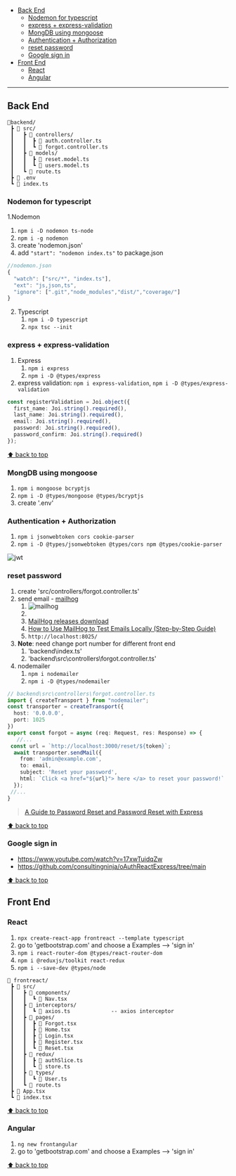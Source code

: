 
- [Back End](#back-end)
  - [Nodemon for typescript](#nodemon-for-typescript)
  - [express + express-validation](#express--express-validation)
  - [MongDB using mongoose](#mongdb-using-mongoose)
  - [Authentication + Authorization](#authentication--authorization)
  - [reset password](#reset-password)
  - [Google sign in](#google-sign-in)
- [Front End](#front-end)
  - [React](#react)
  - [Angular](#angular)

---------------------------------------------------------------------------


## Back End

```
📂backend/
 ┣ 📂 src/
 ┃   ┣ 📂 controllers/
 ┃   ┃  ┣ 📄 auth.controller.ts
 ┃   ┃  ┗ 📄 forgot.controller.ts
 ┃   ┣ 📂 models/
 ┃   ┃  ┣ 📄 reset.model.ts
 ┃   ┃  ┗ 📄 users.model.ts
 ┃   ┗ 📄 route.ts
 ┣ 📄 .env
 ┗ 📄 index.ts
```

### Nodemon for typescript

1.Nodemon
   1. `npm i -D nodemon ts-node`
   2. `npm i -g nodemon`
   3. create 'nodemon.json'
   4. add `"start": "nodemon index.ts"` to package.json

```ts
//nodemon.json
{
  "watch": ["src/*", "index.ts"],
  "ext": "js,json,ts",
  "ignore": [".git","node_modules","dist/","coverage/"]
}
```

2. Typescript
   1. `npm i -D typescript`
   2. `npx tsc --init`

### express + express-validation

1. Express
   1. `npm i express`
   2. `npm i -D @types/express`
2. express validation: `npm i express-validation`, `npm i -D @types/express-validation`

```ts
const registerValidation = Joi.object({
  first_name: Joi.string().required(),
  last_name: Joi.string().required(),
  email: Joi.string().required(),
  password: Joi.string().required(),
  password_confirm: Joi.string().required()
});
```

[⬆ back to top](#top)

### MongDB using mongoose

1. `npm i mongoose bcryptjs`
2. `npm i -D @types/mongoose @types/bcryptjs`
3. create '.env'

### Authentication + Authorization

1. `npm i jsonwebtoken cors cookie-parser`
2. `npm i -D @types/jsonwebtoken @types/cors npm @types/cookie-parser`

![jwt](jwt.png)

### reset password

1.  create 'src/controllers/forgot.controller.ts'
2. send email - [mailhog](https://github.com/mailhog/MailHog)
   1. ![mailhog](mailhog.png)
   2. [](https://kinsta.com/blog/mailhog/)
   3. [MailHog releases download](https://github.com/mailhog/MailHog/releases)
   4. [How to Use MailHog to Test Emails Locally (Step-by-Step Guide)](https://kinsta.com/blog/mailhog/)
   5. `http://localhost:8025/`
3. **Note**:  need change port number for different front end
   1. 'backend\index.ts'
   2. 'backend\src\controllers\forgot.controller.ts'
4. nodemailer
   1.  `npm i nodemailer`
   2.  `npm i -D @types/nodemailer`

```ts
// backend\src\controllers\forgot.controller.ts
import { createTransport } from "nodemailer";
const transporter = createTransport({
  host: '0.0.0.0',
  port: 1025
})
export const forgot = async (req: Request, res: Response) => {
   //...
 const url = `http://localhost:3000/reset/${token}`;
  await transporter.sendMail({
    from: 'admin@example.com',
    to: email,
    subject: 'Reset your password',
    html: `Click <a href="${url}"> here </a> to reset your password!`
  });
 //...
}
```

> [A Guide to Password Reset and Password Reset with Express](https://vikasmishra.medium.com/a-guide-to-password-reset-and-password-reset-with-express-64f54e4adfbf)

[⬆ back to top](#top)

### Google sign in

- https://www.youtube.com/watch?v=17xwTuidqZw
- https://github.com/consultingninja/oAuthReactExpress/tree/main

[⬆ back to top](#top)

## Front End

### React

1. `npx create-react-app frontreact --template typescript`
2.  go to 'getbootstrap.com' and choose a Examples  --> 'sign in'
3.  `npm i react-router-dom @types/react-router-dom`
4.  `npm i @reduxjs/toolkit react-redux`
5.  `npm i --save-dev @types/node`

```
📂 frontreact/
 ┣ 📂 src/
 ┃   ┣ 📂 components/
 ┃   ┃  ┗ 📄 Nav.tsx
 ┃   ┣ 📂 interceptors/
 ┃   ┃  ┗ 📄 axios.ts             -- axios interceptor
 ┃   ┣ 📂 pages/
 ┃   ┃  ┣ 📄 Forgot.tsx
 ┃   ┃  ┣ 📄 Home.tsx
 ┃   ┃  ┣ 📄 Login.tsx
 ┃   ┃  ┣ 📄 Register.tsx
 ┃   ┃  ┗ 📄 Reset.tsx
 ┃   ┣ 📂 redux/
 ┃   ┃  ┣ 📄 authSlice.ts
 ┃   ┃  ┗ 📄 store.ts
 ┃   ┣ 📂 types/
 ┃   ┃  ┗ 📄 User.ts
 ┃   ┗ 📄 route.ts
 ┣ 📄 App.tsx
 ┗ 📄 index.tsx
```

[⬆ back to top](#top)

### Angular

1. `ng new frontangular`
2.  go to 'getbootstrap.com' and choose a Examples  --> 'sign in'

[⬆ back to top](#top)

